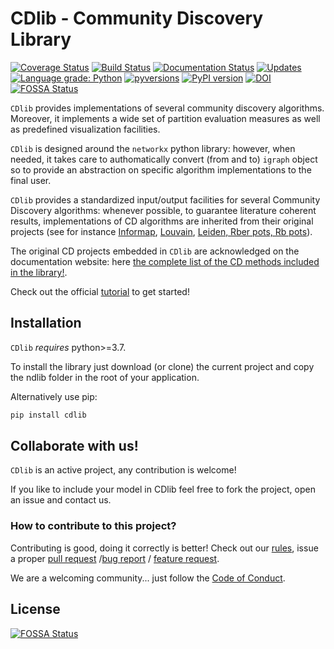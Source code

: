 # CDlib - Community Discovery Library
[![Coverage Status](https://coveralls.io/repos/github/GiulioRossetti/cdlib/badge.svg?branch=master)](https://coveralls.io/github/GiulioRossetti/cdlib?branch=master)
[![Build Status](https://travis-ci.org/GiulioRossetti/cdlib.svg?branch=master)](https://travis-ci.org/GiulioRossetti/cdlib)
[![Documentation Status](https://readthedocs.org/projects/cdlib/badge/?version=latest)](http://cdlib.readthedocs.io/en/latest/?badge=latest)
[![Updates](https://pyup.io/repos/github/GiulioRossetti/cdlib/shield.svg)](https://pyup.io/repos/github/GiulioRossetti/cdlib/)
[![Language grade: Python](https://img.shields.io/lgtm/grade/python/g/GiulioRossetti/nclib.svg?logo=lgtm&logoWidth=18)](https://lgtm.com/projects/g/GiulioRossetti/nclib/context:python)
[![pyversions](https://img.shields.io/pypi/pyversions/cdlib.svg)](https://badge.fury.io/py/cdlib)
[![PyPI version](https://badge.fury.io/py/cdlib.svg)](https://badge.fury.io/py/cdlib)
[![DOI](https://zenodo.org/badge/159944561.svg)](https://zenodo.org/badge/latestdoi/159944561)
[![FOSSA Status](https://app.fossa.io/api/projects/git%2Bgithub.com%2FGiulioRossetti%2Fcdlib.svg?type=shield)](https://app.fossa.io/projects/git%2Bgithub.com%2FGiulioRossetti%2Fcdlib?ref=badge_shield)


``CDlib`` provides implementations of several community discovery algorithms.
Moreover, it implements a wide set of partition evaluation measures as well as predefined visualization facilities.

``CDlib`` is designed around the ``networkx`` python library: however, when needed, it takes care to authomatically convert (from and to) ``igraph`` object so to provide an abstraction on specific algorithm implementations to the final user.

``CDlib`` provides a standardized input/output facilities for several Community Discovery algorithms: whenever possible, to guarantee literature coherent results, implementations of CD algorithms are inherited from their original projects (see for instance [Informap](https://pypi.org/project/infomap/),
[Louvain](https://github.com/taynaud/python-louvain), [Leiden, Rber pots, Rb pots](https://github.com/vtraag/leidenalg)).

The original CD projects embedded in `CDlib` are acknowledged on the documentation website: 
here [the complete list of the CD methods included in the library!](https://cdlib.readthedocs.io/en/latest/bibliography.html).

Check out the official [tutorial](https://colab.research.google.com/github/KDDComplexNetworkAnalysis/CNA_Tutorials/blob/master/CDlib.ipynb) to get started!

## Installation

``CDlib`` *requires* python>=3.7.

To install the library just download (or clone) the current project and copy the ndlib folder in the root of your application.

Alternatively use pip:
```bash
pip install cdlib
```

## Collaborate with us!

``CDlib`` is an active project, any contribution is welcome!

If you like to include your model in CDlib feel free to fork the project, open an issue and contact us.

### How to contribute to this project?

Contributing is good, doing it correctly is better! Check out our [rules](https://github.com/GiulioRossetti/cdlib/blob/master/.github/CONTRIBUTING.md), issue a proper [pull request](https://github.com/GiulioRossetti/cdlib/blob/master/.github/PULL_REQUEST_TEMPLATE.md) /[bug report](https://github.com/GiulioRossetti/cdlib/blob/master/.github/ISSUE_TEMPLATE/bug_report.md) / [feature request](https://github.com/GiulioRossetti/cdlib/blob/master/.github/ISSUE_TEMPLATE/feature_request.md).

We are a welcoming community... just follow the [Code of Conduct](https://github.com/GiulioRossetti/cdlib/blob/master/.github/CODE_OF_CONDUCT.md).


## License
[![FOSSA Status](https://app.fossa.io/api/projects/git%2Bgithub.com%2FGiulioRossetti%2Fcdlib.svg?type=large)](https://app.fossa.io/projects/git%2Bgithub.com%2FGiulioRossetti%2Fcdlib?ref=badge_large)
